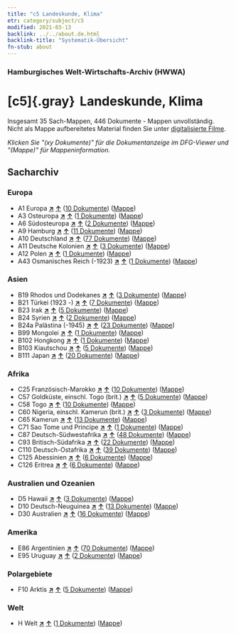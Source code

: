 ```yaml
---
title: "c5 Landeskunde, Klima"
etr: category/subject/c5
modified: 2021-03-13
backlink: ../../about.de.html
backlink-title: "Systematik-Übersicht"
fn-stub: about
---
```


### Hamburgisches Welt-Wirtschafts-Archiv (HWWA)
# [c5]{.gray}&#8201; Landeskunde, Klima&#160; 




Insgesamt 35 Sach-Mappen, 446 Dokumente - Mappen unvollständig.
Nicht als Mappe aufbereitetes Material finden Sie unter [digitalisierte Filme](/film/h1_sh).

_Klicken Sie "(xy Dokumente)" für die Dokumentanzeige im DFG-Viewer und "(Mappe)" für Mappeninformation._

## Sacharchiv




### Europa

- A1 Europa [**&nearr;**](../../../geo/i/140892/about.de.html "Europa (alle Mappen)") [**&uarr;**](../../../geo/about.de.html#A1 "Ländersystematik") (<a href="https://pm20.zbw.eu/dfgview/sh/140892,144209" title="über: Europa : Landeskunde, Klima" target="_blank">10 Dokumente</a>) ([Mappe](http://purl.org/pressemappe20/folder/sh/140892,144209))
- A3 Osteuropa [**&nearr;**](../../../geo/i/140896/about.de.html "Osteuropa (alle Mappen)") [**&uarr;**](../../../geo/about.de.html#A3 "Ländersystematik") (<a href="https://pm20.zbw.eu/dfgview/sh/140896,144209" title="über: Osteuropa : Landeskunde, Klima" target="_blank">1 Dokumente</a>) ([Mappe](http://purl.org/pressemappe20/folder/sh/140896,144209))
- A6 Südosteuropa [**&nearr;**](../../../geo/i/140900/about.de.html "Südosteuropa (alle Mappen)") [**&uarr;**](../../../geo/about.de.html#A6 "Ländersystematik") (<a href="https://pm20.zbw.eu/dfgview/sh/140900,144209" title="über: Südosteuropa : Landeskunde, Klima" target="_blank">2 Dokumente</a>) ([Mappe](http://purl.org/pressemappe20/folder/sh/140900,144209))
- A9 Hamburg [**&nearr;**](../../../geo/i/140905/about.de.html "Hamburg (alle Mappen)") [**&uarr;**](../../../geo/about.de.html#A9 "Ländersystematik") (<a href="https://pm20.zbw.eu/dfgview/sh/140905,144209" title="über: Hamburg : Landeskunde, Klima" target="_blank">11 Dokumente</a>) ([Mappe](http://purl.org/pressemappe20/folder/sh/140905,144209))
- A10 Deutschland [**&nearr;**](../../../geo/i/126128/about.de.html "Deutschland (alle Mappen)") [**&uarr;**](../../../geo/about.de.html#A10 "Ländersystematik") (<a href="https://pm20.zbw.eu/dfgview/sh/126128,144209" title="über: Deutschland : Landeskunde, Klima" target="_blank">77 Dokumente</a>) ([Mappe](http://purl.org/pressemappe20/folder/sh/126128,144209))
- A11 Deutsche Kolonien [**&nearr;**](../../../geo/i/140960/about.de.html "Deutsche Kolonien (alle Mappen)") [**&uarr;**](../../../geo/about.de.html#A11 "Ländersystematik") (<a href="https://pm20.zbw.eu/dfgview/sh/140960,144209" title="über: Deutsche Kolonien : Landeskunde, Klima" target="_blank">3 Dokumente</a>) ([Mappe](http://purl.org/pressemappe20/folder/sh/140960,144209))
- A12 Polen [**&nearr;**](../../../geo/i/140962/about.de.html "Polen (alle Mappen)") [**&uarr;**](../../../geo/about.de.html#A12 "Ländersystematik") (<a href="https://pm20.zbw.eu/dfgview/sh/140962,144209" title="über: Polen : Landeskunde, Klima" target="_blank">1 Dokumente</a>) ([Mappe](http://purl.org/pressemappe20/folder/sh/140962,144209))
- A43 Osmanisches Reich (-1923) [**&nearr;**](../../../geo/i/141034/about.de.html "Osmanisches Reich (-1923) (alle Mappen)") [**&uarr;**](../../../geo/about.de.html#A43 "Ländersystematik") (<a href="https://pm20.zbw.eu/dfgview/sh/141034,144209" title="über: Osmanisches Reich (-1923) : Landeskunde, Klima" target="_blank">1 Dokumente</a>) ([Mappe](http://purl.org/pressemappe20/folder/sh/141034,144209))

### Asien

- B19 Rhodos und Dodekanes [**&nearr;**](../../../geo/i/141106/about.de.html "Rhodos und Dodekanes (alle Mappen)") [**&uarr;**](../../../geo/about.de.html#B19 "Ländersystematik") (<a href="https://pm20.zbw.eu/dfgview/sh/141106,144209" title="über: Rhodos und Dodekanes : Landeskunde, Klima" target="_blank">3 Dokumente</a>) ([Mappe](http://purl.org/pressemappe20/folder/sh/141106,144209))
- B21 Türkei (1923 -) [**&nearr;**](../../../geo/i/141111/about.de.html "Türkei (1923 -) (alle Mappen)") [**&uarr;**](../../../geo/about.de.html#B21 "Ländersystematik") (<a href="https://pm20.zbw.eu/dfgview/sh/141111,144209" title="über: Türkei (1923 -) : Landeskunde, Klima" target="_blank">7 Dokumente</a>) ([Mappe](http://purl.org/pressemappe20/folder/sh/141111,144209))
- B23 Irak [**&nearr;**](../../../geo/i/141113/about.de.html "Irak (alle Mappen)") [**&uarr;**](../../../geo/about.de.html#B23 "Ländersystematik") (<a href="https://pm20.zbw.eu/dfgview/sh/141113,144209" title="über: Irak : Landeskunde, Klima" target="_blank">5 Dokumente</a>) ([Mappe](http://purl.org/pressemappe20/folder/sh/141113,144209))
- B24 Syrien [**&nearr;**](../../../geo/i/141114/about.de.html "Syrien (alle Mappen)") [**&uarr;**](../../../geo/about.de.html#B24 "Ländersystematik") (<a href="https://pm20.zbw.eu/dfgview/sh/141114,144209" title="über: Syrien : Landeskunde, Klima" target="_blank">2 Dokumente</a>) ([Mappe](http://purl.org/pressemappe20/folder/sh/141114,144209))
- B24a Palästina (-1945) [**&nearr;**](../../../geo/i/141115/about.de.html "Palästina (-1945) (alle Mappen)") [**&uarr;**](../../../geo/about.de.html#B24a "Ländersystematik") (<a href="https://pm20.zbw.eu/dfgview/sh/141115,144209" title="über: Palästina (-1945) : Landeskunde, Klima" target="_blank">23 Dokumente</a>) ([Mappe](http://purl.org/pressemappe20/folder/sh/141115,144209))
- B99 Mongolei [**&nearr;**](../../../geo/i/141261/about.de.html "Mongolei (alle Mappen)") [**&uarr;**](../../../geo/about.de.html#B99 "Ländersystematik") (<a href="https://pm20.zbw.eu/dfgview/sh/141261,144209" title="über: Mongolei : Landeskunde, Klima" target="_blank">1 Dokumente</a>) ([Mappe](http://purl.org/pressemappe20/folder/sh/141261,144209))
- B102 Hongkong [**&nearr;**](../../../geo/i/141268/about.de.html "Hongkong (alle Mappen)") [**&uarr;**](../../../geo/about.de.html#B102 "Ländersystematik") (<a href="https://pm20.zbw.eu/dfgview/sh/141268,144209" title="über: Hongkong : Landeskunde, Klima" target="_blank">1 Dokumente</a>) ([Mappe](http://purl.org/pressemappe20/folder/sh/141268,144209))
- B103 Kiautschou [**&nearr;**](../../../geo/i/126163/about.de.html "Kiautschou (alle Mappen)") [**&uarr;**](../../../geo/about.de.html#B103 "Ländersystematik") (<a href="https://pm20.zbw.eu/dfgview/sh/126163,144209" title="über: Kiautschou : Landeskunde, Klima" target="_blank">5 Dokumente</a>) ([Mappe](http://purl.org/pressemappe20/folder/sh/126163,144209))
- B111 Japan [**&nearr;**](../../../geo/i/141272/about.de.html "Japan (alle Mappen)") [**&uarr;**](../../../geo/about.de.html#B111 "Ländersystematik") (<a href="https://pm20.zbw.eu/dfgview/sh/141272,144209" title="über: Japan : Landeskunde, Klima" target="_blank">20 Dokumente</a>) ([Mappe](http://purl.org/pressemappe20/folder/sh/141272,144209))

### Afrika

- C25 Französisch-Marokko [**&nearr;**](../../../geo/i/141358/about.de.html "Französisch-Marokko (alle Mappen)") [**&uarr;**](../../../geo/about.de.html#C25 "Ländersystematik") (<a href="https://pm20.zbw.eu/dfgview/sh/141358,144209" title="über: Französisch-Marokko : Landeskunde, Klima" target="_blank">10 Dokumente</a>) ([Mappe](http://purl.org/pressemappe20/folder/sh/141358,144209))
- C57 Goldküste, einschl. Togo (brit.) [**&nearr;**](../../../geo/i/141406/about.de.html "Goldküste, einschl. Togo (brit.) (alle Mappen)") [**&uarr;**](../../../geo/about.de.html#C57 "Ländersystematik") (<a href="https://pm20.zbw.eu/dfgview/sh/141406,144209" title="über: Goldküste, einschl. Togo (brit.) : Landeskunde, Klima" target="_blank">5 Dokumente</a>) ([Mappe](http://purl.org/pressemappe20/folder/sh/141406,144209))
- C58 Togo [**&nearr;**](../../../geo/i/141408/about.de.html "Togo (alle Mappen)") [**&uarr;**](../../../geo/about.de.html#C58 "Ländersystematik") (<a href="https://pm20.zbw.eu/dfgview/sh/141408,144209" title="über: Togo : Landeskunde, Klima" target="_blank">10 Dokumente</a>) ([Mappe](http://purl.org/pressemappe20/folder/sh/141408,144209))
- C60 Nigeria, einschl. Kamerun (brit.) [**&nearr;**](../../../geo/i/141409/about.de.html "Nigeria, einschl. Kamerun (brit.) (alle Mappen)") [**&uarr;**](../../../geo/about.de.html#C60 "Ländersystematik") (<a href="https://pm20.zbw.eu/dfgview/sh/141409,144209" title="über: Nigeria, einschl. Kamerun (brit.) : Landeskunde, Klima" target="_blank">3 Dokumente</a>) ([Mappe](http://purl.org/pressemappe20/folder/sh/141409,144209))
- C65 Kamerun [**&nearr;**](../../../geo/i/141410/about.de.html "Kamerun (alle Mappen)") [**&uarr;**](../../../geo/about.de.html#C65 "Ländersystematik") (<a href="https://pm20.zbw.eu/dfgview/sh/141410,144209" title="über: Kamerun : Landeskunde, Klima" target="_blank">13 Dokumente</a>) ([Mappe](http://purl.org/pressemappe20/folder/sh/141410,144209))
- C71 Sao Tome und Principe [**&nearr;**](../../../geo/i/141413/about.de.html "Sao Tome und Principe (alle Mappen)") [**&uarr;**](../../../geo/about.de.html#C71 "Ländersystematik") (<a href="https://pm20.zbw.eu/dfgview/sh/141413,144209" title="über: Sao Tome und Principe : Landeskunde, Klima" target="_blank">1 Dokumente</a>) ([Mappe](http://purl.org/pressemappe20/folder/sh/141413,144209))
- C87 Deutsch-Südwestafrika [**&nearr;**](../../../geo/i/141450/about.de.html "Deutsch-Südwestafrika (alle Mappen)") [**&uarr;**](../../../geo/about.de.html#C87 "Ländersystematik") (<a href="https://pm20.zbw.eu/dfgview/sh/141450,144209" title="über: Deutsch-Südwestafrika : Landeskunde, Klima" target="_blank">48 Dokumente</a>) ([Mappe](http://purl.org/pressemappe20/folder/sh/141450,144209))
- C93 Britisch-Südafrika [**&nearr;**](../../../geo/i/141454/about.de.html "Britisch-Südafrika (alle Mappen)") [**&uarr;**](../../../geo/about.de.html#C93 "Ländersystematik") (<a href="https://pm20.zbw.eu/dfgview/sh/141454,144209" title="über: Britisch-Südafrika : Landeskunde, Klima" target="_blank">22 Dokumente</a>) ([Mappe](http://purl.org/pressemappe20/folder/sh/141454,144209))
- C110 Deutsch-Ostafrika [**&nearr;**](../../../geo/i/141471/about.de.html "Deutsch-Ostafrika (alle Mappen)") [**&uarr;**](../../../geo/about.de.html#C110 "Ländersystematik") (<a href="https://pm20.zbw.eu/dfgview/sh/141471,144209" title="über: Deutsch-Ostafrika : Landeskunde, Klima" target="_blank">39 Dokumente</a>) ([Mappe](http://purl.org/pressemappe20/folder/sh/141471,144209))
- C125 Abessinien [**&nearr;**](../../../geo/i/141482/about.de.html "Abessinien (alle Mappen)") [**&uarr;**](../../../geo/about.de.html#C125 "Ländersystematik") (<a href="https://pm20.zbw.eu/dfgview/sh/141482,144209" title="über: Abessinien : Landeskunde, Klima" target="_blank">6 Dokumente</a>) ([Mappe](http://purl.org/pressemappe20/folder/sh/141482,144209))
- C126 Eritrea [**&nearr;**](../../../geo/i/141483/about.de.html "Eritrea (alle Mappen)") [**&uarr;**](../../../geo/about.de.html#C126 "Ländersystematik") (<a href="https://pm20.zbw.eu/dfgview/sh/141483,144209" title="über: Eritrea : Landeskunde, Klima" target="_blank">6 Dokumente</a>) ([Mappe](http://purl.org/pressemappe20/folder/sh/141483,144209))

### Australien und Ozeanien

- D5 Hawaii [**&nearr;**](../../../geo/i/141595/about.de.html "Hawaii (alle Mappen)") [**&uarr;**](../../../geo/about.de.html#D5 "Ländersystematik") (<a href="https://pm20.zbw.eu/dfgview/sh/141595,144209" title="über: Hawaii : Landeskunde, Klima" target="_blank">3 Dokumente</a>) ([Mappe](http://purl.org/pressemappe20/folder/sh/141595,144209))
- D10 Deutsch-Neuguinea [**&nearr;**](../../../geo/i/141601/about.de.html "Deutsch-Neuguinea (alle Mappen)") [**&uarr;**](../../../geo/about.de.html#D10 "Ländersystematik") (<a href="https://pm20.zbw.eu/dfgview/sh/141601,144209" title="über: Deutsch-Neuguinea : Landeskunde, Klima" target="_blank">13 Dokumente</a>) ([Mappe](http://purl.org/pressemappe20/folder/sh/141601,144209))
- D30 Australien [**&nearr;**](../../../geo/i/141621/about.de.html "Australien (alle Mappen)") [**&uarr;**](../../../geo/about.de.html#D30 "Ländersystematik") (<a href="https://pm20.zbw.eu/dfgview/sh/141621,144209" title="über: Australien : Landeskunde, Klima" target="_blank">16 Dokumente</a>) ([Mappe](http://purl.org/pressemappe20/folder/sh/141621,144209))

### Amerika

- E86 Argentinien [**&nearr;**](../../../geo/i/141692/about.de.html "Argentinien (alle Mappen)") [**&uarr;**](../../../geo/about.de.html#E86 "Ländersystematik") (<a href="https://pm20.zbw.eu/dfgview/sh/141692,144209" title="über: Argentinien : Landeskunde, Klima" target="_blank">70 Dokumente</a>) ([Mappe](http://purl.org/pressemappe20/folder/sh/141692,144209))
- E95 Uruguay [**&nearr;**](../../../geo/i/141695/about.de.html "Uruguay (alle Mappen)") [**&uarr;**](../../../geo/about.de.html#E95 "Ländersystematik") (<a href="https://pm20.zbw.eu/dfgview/sh/141695,144209" title="über: Uruguay : Landeskunde, Klima" target="_blank">2 Dokumente</a>) ([Mappe](http://purl.org/pressemappe20/folder/sh/141695,144209))

### Polargebiete

- F10 Arktis [**&nearr;**](../../../geo/i/141702/about.de.html "Arktis (alle Mappen)") [**&uarr;**](../../../geo/about.de.html#F10 "Ländersystematik") (<a href="https://pm20.zbw.eu/dfgview/sh/141702,144209" title="über: Arktis : Landeskunde, Klima" target="_blank">5 Dokumente</a>) ([Mappe](http://purl.org/pressemappe20/folder/sh/141702,144209))

### Welt

- H Welt [**&nearr;**](../../../geo/i/141728/about.de.html "Welt (alle Mappen)") [**&uarr;**](../../../geo/about.de.html#H "Ländersystematik") (<a href="https://pm20.zbw.eu/dfgview/sh/141728,144209" title="über: Welt : Landeskunde, Klima" target="_blank">1 Dokumente</a>) ([Mappe](http://purl.org/pressemappe20/folder/sh/141728,144209))


